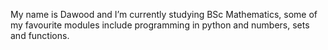  My name is Dawood and I’m currently studying BSc Mathematics, some of my favourite modules include programming in python and numbers, sets and functions.
